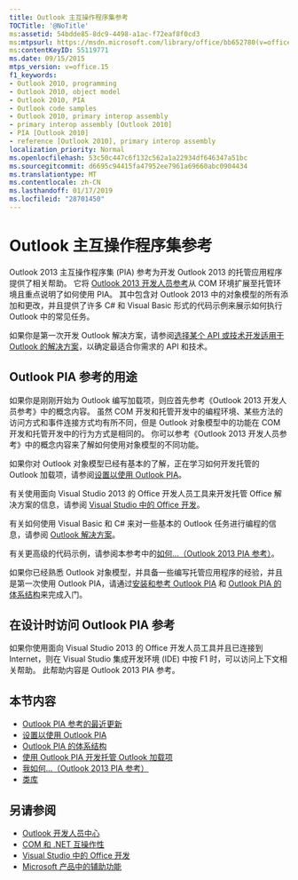 ```yaml
---
title: Outlook 主互操作程序集参考
TOCTitle: '@NoTitle'
ms:assetid: 54bdde85-8dc9-4498-a1ac-f72eaf8f0cd3
ms:mtpsurl: https://msdn.microsoft.com/library/office/bb652780(v=office.15)
ms:contentKeyID: 55119771
ms.date: 09/15/2015
mtps_version: v=office.15
f1_keywords:
- Outlook 2010, programming
- Outlook 2010, object model
- Outlook 2010, PIA
- Outlook code samples
- Outlook 2010, primary interop assembly
- primary interop assembly [Outlook 2010]
- PIA [Outlook 2010]
- reference [Outlook 2010], primary interop assembly
localization_priority: Normal
ms.openlocfilehash: 53c50c447c6f132c562a1a22934df646347a51bc
ms.sourcegitcommit: d6695c94415fa47952ee7961a69660abc0904434
ms.translationtype: MT
ms.contentlocale: zh-CN
ms.lasthandoff: 01/17/2019
ms.locfileid: "28701450"
---
```

# <a name="outlook-primary-interop-assembly-reference"></a>Outlook 主互操作程序集参考

Outlook 2013 主互操作程序集 (PIA) 参考为开发 Outlook 2013 的托管应用程序提供了相关帮助。 它将 [Outlook 2013 开发人员参考](https://docs.microsoft.com/office/vba/api/overview/outlook)从 COM 环境扩展至托管环境且重点说明了如何使用 PIA。 其中包含对 Outlook 2013 中的对象模型的所有添加和更改，并且提供了许多 C\# 和 Visual Basic 形式的代码示例来展示如何执行 Outlook 中的常见任务。

如果你是第一次开发 Outlook 解决方案，请参阅[选择某个 API 或技术开发适用于 Outlook 的解决方案](../selecting-an-api-or-technology-for-developing-solutions-for-outlook.md)，以确定最适合你需求的 API 和技术。

## <a name="purpose-of-the-outlook-pia-reference"></a>Outlook PIA 参考的用途

如果你是刚刚开始为 Outlook 编写加载项，则应首先参考《Outlook 2013 开发人员参考》中的概念内容。 虽然 COM 开发和托管开发中的编程环境、某些方法的访问方式和事件连接方式均有所不同，但是 Outlook 对象模型中的功能在 COM 开发和托管开发中的行为方式是相同的。 你可以参考《Outlook 2013 开发人员参考》中的概念内容来了解如何使用对象模型的不同功能。

如果你对 Outlook 对象模型已经有基本的了解，正在学习如何开发托管的 Outlook 加载项，请参阅[设置以使用 Outlook PIA](setting-up-to-use-the-outlook-pia.md)。 

有关使用面向 Visual Studio 2013 的 Office 开发人员工具来开发托管 Office 解决方案的信息，请参阅 [Visual Studio 中的 Office 开发](https://docs.microsoft.com/visualstudio/vsto/office-and-sharepoint-development-in-visual-studio?view=vs-2017)。 

有关如何使用 Visual Basic 和 C\# 来对一些基本的 Outlook 任务进行编程的信息，请参阅 [Outlook 解决方案](https://docs.microsoft.com/visualstudio/vsto/outlook-solutions?view=vs-2017)。 

有关更高级的代码示例，请参阅本参考中的[如何...（Outlook 2013 PIA 参考）](how-do-i-outlook-2013-pia-reference.md)。

如果你已经熟悉 Outlook 对象模型，并具备一些编写托管应用程序的经验，并且是第一次使用 Outlook PIA，请通过[安装和参考 Outlook PIA](installing-and-referencing-the-outlook-pia.md) 和 [Outlook PIA 的体系结构](architecture-of-the-outlook-pia.md)来完成入门。

## <a name="accessing-the-outlook-pia-reference-in-design-time"></a>在设计时访问 Outlook PIA 参考

如果你使用面向 Visual Studio 2013 的 Office 开发人员工具并且已连接到 Internet，则在 Visual Studio 集成开发环境 (IDE) 中按 F1 时，可以访问上下文相关帮助。 此帮助内容是 Outlook 2013 PIA 参考。

## <a name="in-this-section"></a>本节内容

- [Outlook PIA 参考的最近更新](what-s-new-in-the-outlook-pia-reference.md)
- [设置以使用 Outlook PIA](setting-up-to-use-the-outlook-pia.md)
- [Outlook PIA 的体系结构](architecture-of-the-outlook-pia.md)
- [使用 Outlook PIA 开发托管 Outlook 加载项](developing-managed-outlook-add-ins-using-the-outlook-pia.md)
- [我如何...（Outlook 2013 PIA 参考）](how-do-i-outlook-2013-pia-reference.md)
- [类库](https://docs.microsoft.com/dotnet/api/microsoft.office.interop.outlook?view=outlook-pia)

## <a name="see-also"></a>另请参阅

- [Outlook 开发人员中心](../outlook-home.md)
- [COM 和 .NET 互操作性](https://www.apress.com/us/book/9781590590119)
- [Visual Studio 中的 Office 开发](https://docs.microsoft.com/visualstudio/vsto/office-and-sharepoint-development-in-visual-studio?view=vs-2017)
- [Microsoft 产品中的辅助功能](https://www.microsoft.com/en-us/accessibility/)

